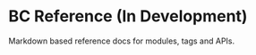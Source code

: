 BC Reference (In Development)
============

Markdown based reference docs for modules, tags and APIs. 
